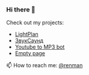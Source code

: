 ### Hi there 👋

Check out my projects:
- [LightPlan](https://renatgalin.pro)
- [ЗвукСаунд](https://звуксаунд.рф)
- [Youtube to MP3 bot](https://t.me/@unstreambot)
- [Empty page](https://rensite.ru)

📫 How to reach me: [@renman](https://t.me/renman)
